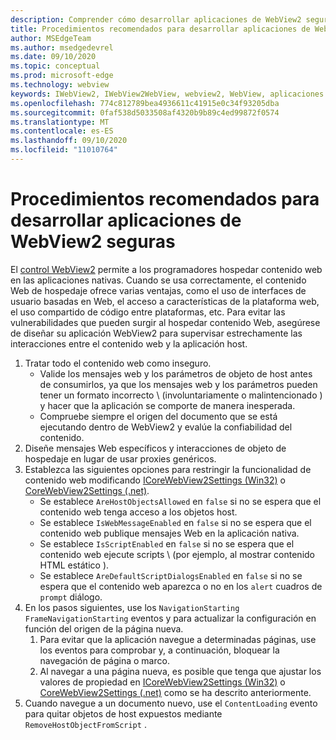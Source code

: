 ```yaml
---
description: Comprender cómo desarrollar aplicaciones de WebView2 seguras
title: Procedimientos recomendados para desarrollar aplicaciones de WebView2 seguras
author: MSEdgeTeam
ms.author: msedgedevrel
ms.date: 09/10/2020
ms.topic: conceptual
ms.prod: microsoft-edge
ms.technology: webview
keywords: IWebView2, IWebView2WebView, webview2, WebView, aplicaciones Win32, Win32, Edge, ICoreWebView2, ICoreWebView2Host, control de explorador, HTML Edge, seguridad
ms.openlocfilehash: 774c812789bea4936611c41915e0c34f93205dba
ms.sourcegitcommit: 0faf538d5033508af4320b9b89c4ed99872f0574
ms.translationtype: MT
ms.contentlocale: es-ES
ms.lasthandoff: 09/10/2020
ms.locfileid: "11010764"
---
```

# Procedimientos recomendados para desarrollar aplicaciones de WebView2 seguras  

El [control WebView2][Webview2Main] permite a los programadores hospedar contenido web en las aplicaciones nativas. Cuando se usa correctamente, el contenido Web de hospedaje ofrece varias ventajas, como el uso de interfaces de usuario basadas en Web, el acceso a características de la plataforma web, el uso compartido de código entre plataformas, etc.  Para evitar las vulnerabilidades que pueden surgir al hospedar contenido Web, asegúrese de diseñar su aplicación WebView2 para supervisar estrechamente las interacciones entre el contenido web y la aplicación host.  

1.  Tratar todo el contenido web como inseguro.  
    *   Valide los mensajes web y los parámetros de objeto de host antes de consumirlos, ya que los mensajes web y los parámetros pueden tener un formato incorrecto \ (involuntariamente o malintencionado \) y hacer que la aplicación se comporte de manera inesperada.
    *   Compruebe siempre el origen del documento que se está ejecutando dentro de WebView2 y evalúe la confiabilidad del contenido.  
1.  Diseñe mensajes Web específicos y interacciones de objeto de hospedaje en lugar de usar proxies genéricos.  
1.  Establezca las siguientes opciones para restringir la funcionalidad de contenido web modificando [ICoreWebView2Settings (Win32)][Webview2ReferenceWin3209622Icorewebview2settings] o [CoreWebView2Settings (.net)][Webview2ReferenceWin3209628MicrosoftWebWebview2CoreCorewebview2settings].  
    *   Se establece `AreHostObjectsAllowed` en `false` si no se espera que el contenido web tenga acceso a los objetos host.  
    *   Se establece `IsWebMessageEnabled` en `false` si no se espera que el contenido web publique mensajes Web en la aplicación nativa.  
    *   Se establece `IsScriptEnabled` en `false` si no se espera que el contenido web ejecute scripts \ (por ejemplo, al mostrar contenido HTML estático \).  
    *   Se establece `AreDefaultScriptDialogsEnabled` en `false` si no se espera que el contenido web aparezca o no en los `alert` cuadros de `prompt` diálogo.  
1.  En los pasos siguientes, use los `NavigationStarting` `FrameNavigationStarting` eventos y para actualizar la configuración en función del origen de la página nueva.  
    1.  Para evitar que la aplicación navegue a determinadas páginas, use los eventos para comprobar y, a continuación, bloquear la navegación de página o marco.  
    1.  Al navegar a una página nueva, es posible que tenga que ajustar los valores de propiedad en [ICoreWebView2Settings (Win32)][Webview2ReferenceWin3209622Icorewebview2settings] o [CoreWebView2Settings (.net)][Webview2ReferenceWin3209628MicrosoftWebWebview2CoreCorewebview2settings] como se ha descrito anteriormente.  
1.  Cuando navegue a un documento nuevo, use el `ContentLoading` evento para quitar objetos de host expuestos mediante `RemoveHostObjectFromScript` .  

<!--## Security

Always check the Source property of the WebView before using `ExecuteScript`, `PostWebMessageAsJson`, `PostWebMessageAsString`, or any other method to send information into the WebView. The WebView may have navigated to another page via the end user interacting with the page or script in the page causing navigation. Similarly, be very careful with `AddScriptToExecuteOnDocumentCreated`. All future `navigations` run the same script and if it provides access to information intended only for a certain origin, any HTML document may have access.

When examining the result of an `ExecuteScript` method call, a `WebMessageReceived` event, always check the Source of the sender, or any other mechanism of receiving information from an HTML document in a WebView validate the URI of the HTML document is what you expect.

When constructing a message to send into a WebView, prefer using `PostWebMessageAsJson` and construct the JSON string parameter using a JSON library. This avoids any potential accidents of encoding information into a JSON string or script and ensure no attacker controlled input can modify the rest of the JSON message or run arbitrary script. -->  

<!-- links -->  

[Webview2Main]: ../index.md "Introducción a Microsoft Edge WebView2 (versión preliminar) | Microsoft docs"  

[Webview2ReferenceWin3209622Icorewebview2settings]: ../reference/win32/0-9-622/icorewebview2settings.md "interfaz ICoreWebView2Settings | Microsoft docs"  

[Webview2ReferenceWin3209628MicrosoftWebWebview2CoreCorewebview2settings]: ../reference/dotnet/0-9-628/microsoft-web-webview2-core-corewebview2settings.md "Clase Microsoft. Web. WebView2. Core. CoreWebView2Settings | Microsoft docs"  
